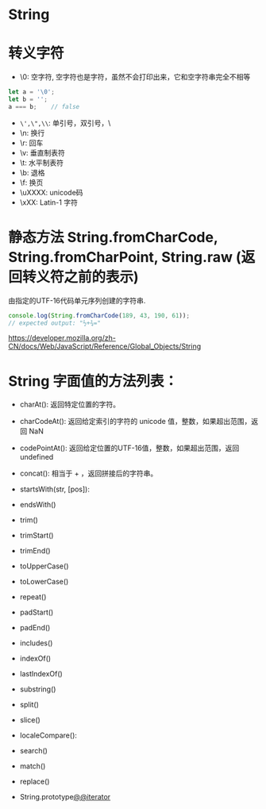 # String

# 转义字符
* \0: 空字符, 空字符也是字符，虽然不会打印出来，它和空字符串完全不相等
```js
let a = '\0';
let b = '';
a === b;    // false
```
* `\',\",\\`: 单引号，双引号，\   
* \n: 换行
* \r: 回车
* \v: 垂直制表符
* \t: 水平制表符
* \b: 退格
* \f: 换页  
* \uXXXX: unicode码
* \xXX: Latin-1 字符

# 静态方法 String.fromCharCode, String.fromCharPoint, String.raw (返回转义符之前的表示)
由指定的UTF-16代码单元序列创建的字符串.
```js
console.log(String.fromCharCode(189, 43, 190, 61));
// expected output: "½+¾="
```
https://developer.mozilla.org/zh-CN/docs/Web/JavaScript/Reference/Global_Objects/String
# String 字面值的方法列表：
* charAt(): 返回特定位置的字符。
* charCodeAt(): 返回给定索引的字符的 unicode 值，整数，如果超出范围，返回 NaN
* codePointAt(): 返回给定位置的UTF-16值，整数，如果超出范围，返回 undefined

* concat(): 相当于 + ，返回拼接后的字符串。
* startsWith(str, [pos]): 
* endsWith()

* trim()
* trimStart()
* trimEnd()


* toUpperCase()
* toLowerCase()
* repeat()

* padStart()
* padEnd()


* includes()
* indexOf()
* lastIndexOf()
* substring()
* split()
* slice()

* localeCompare():
* search()
* match()
* replace()


* String​.prototype​[@@iterator]()




